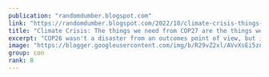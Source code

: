 ```yaml
---
publication: "randomdumber.blogspot.com"
link: "https://randomdumber.blogspot.com/2022/10/climate-crisis-things-we-need-from.html"
title: "Climate Crisis: The things we need from COP27 are the things we probably won't get"
excerpt: "COP26 wasn't a disaster from an outcomes point of view, but it was a massive failure when measured against the outcomes necessary to put the..."
image: "https://blogger.googleusercontent.com/img/b/R29vZ2xl/AVvXsEi5znEXd5uLVRm2VE11aqFhHk9tZVEsW2cTcSeRJSm9s0qkLH8yEH-p9YaZ5waJhkRAG0vdBe4HDflsKvFSE6lhivJ02-whFlqh36LnYod3y9Obig5Se9X2Nu3blyzzWbRwal5MBvhTsbeoMnBZXRCcO-CWVLYgJ15-IJ2ExlRLw0jWR1YqFaWTMC_I/w1200-h630-p-k-no-nu/COP%2027.gif"
group: con
rank: 8
---
```

